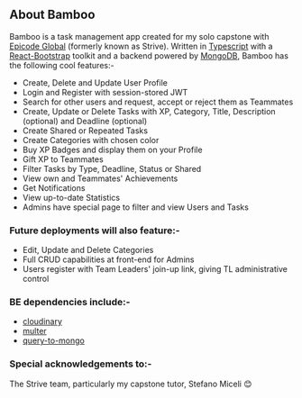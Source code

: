 ## About Bamboo

Bamboo is a task management app created for my solo capstone with [Epicode Global](https://epicode.com/) (formerly known as Strive). Written in [Typescript](https://www.typescriptlang.org/) with a [React-Bootstrap](https://react-bootstrap.github.io/) toolkit and a backend powered by [MongoDB](https://www.mongodb.com/mern-stack), Bamboo has the following cool features:-
* Create, Delete and Update User Profile
* Login and Register with session-stored JWT
* Search for other users and request, accept or reject them as Teammates
* Create, Update or Delete Tasks with XP, Category, Title, Description (optional) and Deadline (optional)
* Create Shared or Repeated Tasks
* Create Categories with chosen color
* Buy XP Badges and display them on your Profile
* Gift XP to Teammates
* Filter Tasks by Type, Deadline, Status or Shared
* View own and Teammates' Achievements
* Get Notifications
* View up-to-date Statistics
* Admins have special page to filter and view Users and Tasks

### Future deployments will also feature:-
* Edit, Update and Delete Categories
* Full CRUD capabilities at front-end for Admins
* Users register with Team Leaders' join-up link, giving TL administrative control

### BE dependencies include:-
* [cloudinary](https://www.npmjs.com/package/cloudinary)
* [multer](https://www.npmjs.com/package/multer)
* [query-to-mongo](https://www.npmjs.com/package/query-to-mongo)

### Special acknowledgements to:-
The Strive team, particularly my capstone tutor, Stefano Miceli 😊
